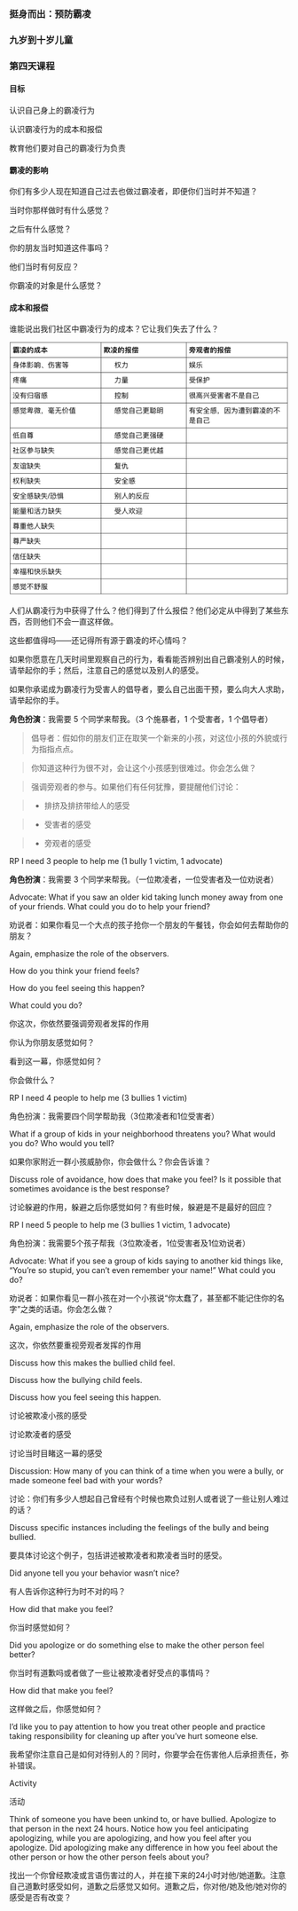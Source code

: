### 挺身而出：预防霸凌

### 九岁到十岁儿童

### 第四天课程

#### 目标

认识自己身上的霸凌行为

认识霸凌行为的成本和报偿

教育他们要对自己的霸凌行为负责

#### 霸凌的影响

你们有多少人现在知道自己过去也做过霸凌者，即便你们当时并不知道？

当时你那样做时有什么感觉？

之后有什么感觉？

你的朋友当时知道这件事吗？

他们当时有何反应？

你霸凌的对象是什么感觉？

#### 成本和报偿

谁能说出我们社区中霸凌行为的成本？它让我们失去了什么？

![](/assets/QQ20160803-1.png)

人们从霸凌行为中获得了什么？他们得到了什么报偿？他们必定从中得到了某些东西，否则他们不会一直这样做。

这些都值得吗——还记得所有源于霸凌的坏心情吗？

如果你愿意在几天时间里观察自己的行为，看看能否辨别出自己霸凌别人的时候，请举起你的手；然后，注意自己的感觉以及别人的感受。

如果你承诺成为霸凌行为受害人的倡导者，要么自己出面干预，要么向大人求助，请举起你的手。

**角色扮演**：我需要 5 个同学来帮我。（3 个施暴者，1 个受害者，1 个倡导者）

> 倡导者：假如你的朋友们正在取笑一个新来的小孩，对这位小孩的外貌或行为指指点点。

> 你知道这种行为很不对，会让这个小孩感到很难过。你会怎么做？

> 强调旁观者的参与。如果他们有任何犹豫，要提醒他们讨论：

>* 排挤及排挤带给人的感受

>* 受害者的感受

>* 旁观者的感受

RP I need 3 people to help me (1 bully 1 victim, 1 advocate)

**角色扮演**：我需要 3 个同学来帮我。（一位欺凌者，一位受害者及一位劝说者）



 Advocate: What if you saw an older kid taking lunch money away from one of your friends. What could you do to help your friend?

劝说者：如果你看见一个大点的孩子抢你一个朋友的午餐钱，你会如何去帮助你的朋友？

 Again, emphasize the role of the observers.

How do you think your friend feels?

How do you feel seeing this happen?

What could you do?

你这次，你依然要强调旁观者发挥的作用

你认为你朋友感觉如何？

看到这一幕，你感觉如何？

你会做什么？

RP I need 4 people to help me (3 bullies 1 victim)

角色扮演：我需要四个同学帮助我（3位欺凌者和1位受害者）



 What if a group of kids in your neighborhood threatens you? What would you do? Who would you tell?

如果你家附近一群小孩威胁你，你会做什么？你会告诉谁？

 Discuss role of avoidance, how does that make you feel? Is it possible that sometimes avoidance is the best response?

讨论躲避的作用，躲避之后你感觉如何？有些时候，躲避是不是最好的回应？

RP I need 5 people to help me (3 bullies 1 victim, 1 advocate)

角色扮演：我需要5个孩子帮我（3位欺凌者，1位受害者及1位劝说者）

 Advocate: What if you see a group of kids saying to another kid things like, “You’re so stupid, you can’t even remember your name!” What could you do?

 劝说者：如果你看见一群小孩在对一个小孩说“你太蠢了，甚至都不能记住你的名字”之类的话语。你会怎么做？

 Again, emphasize the role of the observers.

这次，你依然要重视旁观者发挥的作用

Discuss how this makes the bullied child feel.

Discuss how the bullying child feels.

Discuss how you feel seeing this happen.

讨论被欺凌小孩的感受

讨论欺凌者的感受

讨论当时目睹这一幕的感受



Discussion: How many of you can think of a time when you were a bully, or made someone feel bad with your words?

讨论：你们有多少人想起自己曾经有个时候也欺负过别人或者说了一些让别人难过的话？

 Discuss specific instances including the feelings of the bully and being bullied.

要具体讨论这个例子，包括讲述被欺凌者和欺凌者当时的感受。

Did anyone tell you your behavior wasn’t nice?

有人告诉你这种行为时不对的吗？

How did that make you feel?

你当时感觉如何？

Did you apologize or do something else to make the other person feel better?

你当时有道歉吗或者做了一些让被欺凌者好受点的事情吗？

How did that make you feel?

这样做之后，你感觉如何？

I’d like you to pay attention to how you treat other people and practice taking responsibility for cleaning up after you’ve hurt someone else.

我希望你注意自己是如何对待别人的？同时，你要学会在伤害他人后承担责任，弥补错误。

Activity

活动

Think of someone you have been unkind to, or have bullied. Apologize to that person in the next 24 hours. Notice how you feel anticipating apologizing, while you are apologizing, and how you feel after you apologize. Did apologizing make any difference in how you feel about the other person or how the other person feels about you?

找出一个你曾经欺凌或言语伤害过的人，并在接下来的24小时对他/她道歉。注意自己道歉时感受如何，道歉之后感觉又如何。道歉之后，你对他/她及他/她对你的感受是否有改变？

